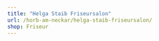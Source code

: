 ```yaml
---
title: "Helga Staib Friseursalon"
url: /horb-am-neckar/helga-staib-friseursalon/
shop: Friseur
---
```


